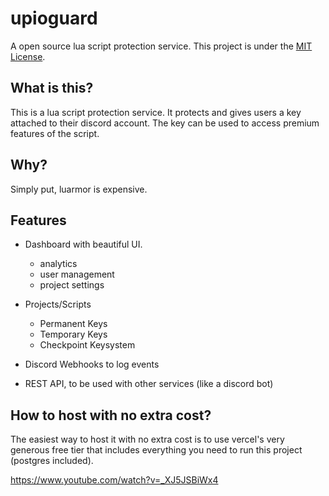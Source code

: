 # upioguard
A open source lua script protection service. This project is under the [MIT License](license).

## What is this?
This is a lua script protection service. It protects and gives users a key attached to their discord account. The key can be used to access premium features of the script.

## Why?
Simply put, luarmor is expensive.

## Features
- Dashboard with beautiful UI.
  - analytics
  - user management
  - project settings

- Projects/Scripts
  - Permanent Keys
  - Temporary Keys
  - Checkpoint Keysystem
- Discord Webhooks to log events
- REST API, to be used with other services (like a discord bot)

## How to host with no extra cost?
The easiest way to host it with no extra cost is to use vercel's very generous free tier that includes everything you need to run this project (postgres included).

https://www.youtube.com/watch?v=_XJ5JSBiWx4
